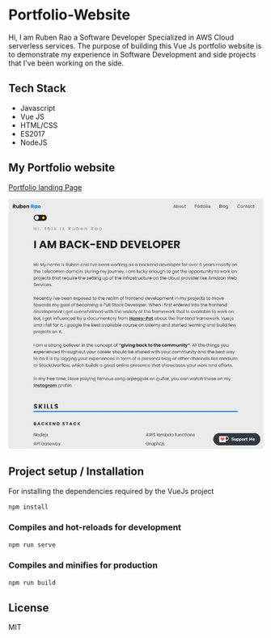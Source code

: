 # Portfolio-Website

Hi, I am Ruben Rao a Software Developer Specialized in AWS Cloud serverless services.
The purpose of building this Vue Js portfolio website is to demonstrate my experience in Software Development and side projects that I've been working on the side.

##

## Tech Stack

- Javascript
- Vue JS
- HTML/CSS
- ES2017
- NodeJS

## My Portfolio website

[Portfolio landing Page](https://portfolio.serverless.world 'Portfolio Homepage')

![Screenshot](https://github.com/pmrubenrao/Portfolio-Website/blob/master/src/assets/Capture.JPG?raw=true)

## Project setup / Installation

For installing the dependencies required by the VueJs project

```
npm install
```

### Compiles and hot-reloads for development

```
npm run serve
```

### Compiles and minifies for production

```
npm run build
```

## License

MIT
